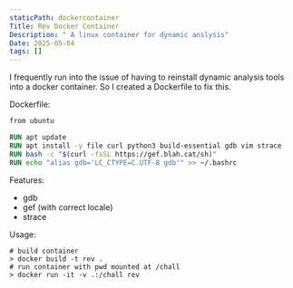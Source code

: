 ```yaml
---
staticPath: dockercontainer
Title: Rev Docker Container
Description: " A linux container for dynamic anslysis"
Date: 2025-05-04
tags: []
---
```

I frequently run into the issue of having to reinstall dynamic analysis tools into a docker container. So I created a Dockerfile to fix this.

Dockerfile:
```Dockerfile
from ubuntu

RUN apt update
RUN apt install -y file curl python3 build-essential gdb vim strace
RUN bash -c "$(curl -fsSL https://gef.blah.cat/sh)"
RUN echo "alias gdb='LC_CTYPE=C.UTF-8 gdb'" >> ~/.bashrc
```

Features:
- gdb 
- gef (with correct locale)
- strace

Usage:
```
# build container
> docker build -t rev .
# run container with pwd mounted at /chall
> docker run -it -v .:/chall rev
```